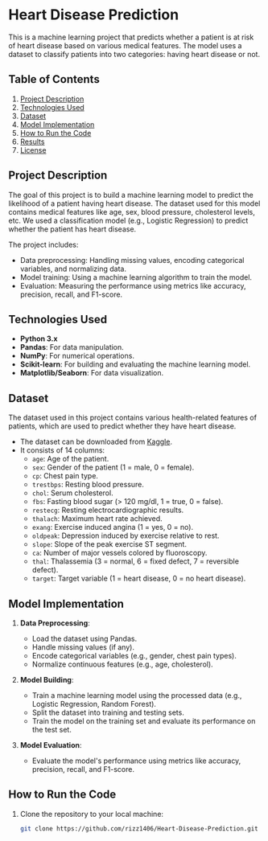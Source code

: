 # Heart Disease Prediction

This is a machine learning project that predicts whether a patient is at risk of heart disease based on various medical features. The model uses a dataset to classify patients into two categories: having heart disease or not.

## Table of Contents
1. [Project Description](#project-description)
2. [Technologies Used](#technologies-used)
3. [Dataset](#dataset)
4. [Model Implementation](#model-implementation)
5. [How to Run the Code](#how-to-run-the-code)
6. [Results](#results)
7. [License](#license)

## Project Description

The goal of this project is to build a machine learning model to predict the likelihood of a patient having heart disease. The dataset used for this model contains medical features like age, sex, blood pressure, cholesterol levels, etc. We used a classification model (e.g., Logistic Regression) to predict whether the patient has heart disease.

The project includes:
- Data preprocessing: Handling missing values, encoding categorical variables, and normalizing data.
- Model training: Using a machine learning algorithm to train the model.
- Evaluation: Measuring the performance using metrics like accuracy, precision, recall, and F1-score.

## Technologies Used

- **Python 3.x**
- **Pandas**: For data manipulation.
- **NumPy**: For numerical operations.
- **Scikit-learn**: For building and evaluating the machine learning model.
- **Matplotlib/Seaborn**: For data visualization.

## Dataset

The dataset used in this project contains various health-related features of patients, which are used to predict whether they have heart disease.

- The dataset can be downloaded from [Kaggle](https://www.kaggle.com/).
- It consists of 14 columns:
  - `age`: Age of the patient.
  - `sex`: Gender of the patient (1 = male, 0 = female).
  - `cp`: Chest pain type.
  - `trestbps`: Resting blood pressure.
  - `chol`: Serum cholesterol.
  - `fbs`: Fasting blood sugar (> 120 mg/dl, 1 = true, 0 = false).
  - `restecg`: Resting electrocardiographic results.
  - `thalach`: Maximum heart rate achieved.
  - `exang`: Exercise induced angina (1 = yes, 0 = no).
  - `oldpeak`: Depression induced by exercise relative to rest.
  - `slope`: Slope of the peak exercise ST segment.
  - `ca`: Number of major vessels colored by fluoroscopy.
  - `thal`: Thalassemia (3 = normal, 6 = fixed defect, 7 = reversible defect).
  - `target`: Target variable (1 = heart disease, 0 = no heart disease).

## Model Implementation

1. **Data Preprocessing**: 
   - Load the dataset using Pandas.
   - Handle missing values (if any).
   - Encode categorical variables (e.g., gender, chest pain types).
   - Normalize continuous features (e.g., age, cholesterol).

2. **Model Building**:
   - Train a machine learning model using the processed data (e.g., Logistic Regression, Random Forest).
   - Split the dataset into training and testing sets.
   - Train the model on the training set and evaluate its performance on the test set.

3. **Model Evaluation**:
   - Evaluate the model's performance using metrics like accuracy, precision, recall, and F1-score.

## How to Run the Code

1. Clone the repository to your local machine:
   ```bash
   git clone https://github.com/rizz1406/Heart-Disease-Prediction.git

